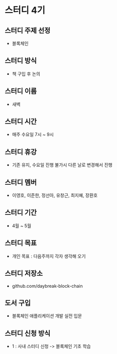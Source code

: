 # 스터디 4기

## 스터디 주제 선정
- 블록체인

## 스터디 방식 
- 책 구입 후 논의

## 스터디 이름
- 새벽


## 스터디 시간
- 매주 수요일 7시 ~ 9시

## 스터디 휴강
- 기존 유지, 수요일 진행 불가시 다른 날로 변경해서 진행

## 스터디 멤버
- 이영호, 이준한, 정선아, 유창근, 최지혜, 장환호

## 스터디 기간
- 4월 ~ 5월

## 스터디 목표
- 개인 목표 : 다음주까지 각자 생각해 오기

## 스터디 저장소
- github.com/daybreak-block-chain

## 도서 구입
- 블록체인 애플리케이션 개발 실전 입문

## 스터디 신청 방식
- 1 : 사내 스터디 신청 -> 블록체인 기초 학습

